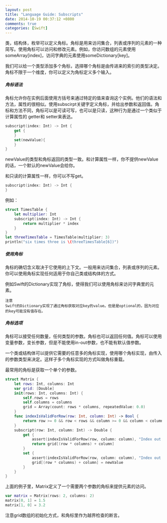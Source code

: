 ```yaml
---
layout: post
title: "Language Guide: Subscripts"
date: 2014-10-19 00:37:12 +0800
comments: true
categories: [Swift]
---
```


类，结构体，枚举可以定义角标。角标是用来访问集合，列表或序列的元素的一种简写。使用角标可以访问和修改元素。例如，你访问数组的元素使用someArray[index]，访问字典的元素使用someDictionary[key]。

我们可以给一个类型添加多个角标，选择哪个角标是由传进来的索引的类型决定。角标不限于一个维度，你可以定义为角标定义多个输入。


<!--more-->

#####   角标语法

角标允许你在实例后面使用方括号来通过特定的值来查询这个实例。他们的语法和方法，属性的很相似。使用subscirpt关键字定义角标，并给出参数和返回值。角标和方法不同，角标可以是可读可写，也可以是只读，这种行为是通过一个类似于计算属性的 getter和 setter来表达。

``` swift
subscript(index: Int) -> Int {
    get {
    }
    set(newValue){
    }
}
```

newValue的类型和角标返回的类型一致。和计算属性一样，你不提供newValue的话，一个默认的newValue会给你。

和只读的计算属性一样，你可以不写get。

``` swift
subscript(index: Int) -> Int {
}
```

例如：

``` swift
struct TimesTable {
    let multiplier: Int
    subscript(index: Int) -> Int {
        return multiplier * index
    }
}
let threeTimesTable = TimesTable(multiplier: 3)
println("six times three is \(threeTimesTable[6])")
```

#####   使用角标

角标的确切含义取决于它使用的上下文。一般用来访问集合，列表或序列的元素。你可以使用角标实现任何适用于你自己类或结构体的方式。

例如Swift的Dictionary实现了角标，使得我们可以使用角标来访问字典里的元素。

    注意
    Swift的Dictionary实现了通过角标获取对应key的value。但是是optional的，因为对应的key可能没有值存在。

#####   角标选项

角标可以接受任何数量，任何类型的参数。角标也可以返回任何值。角标可以使用变量参数，变长参数，但是不能使用in-out参数，也不能有默认值参数。

一个类或结构体可以提供它需要的任意多的角标实现，使用哪个角标实现，由传入的参数类型来决定。这样子多个角标实现的方式叫做角标重载。

最常用的角标是获取一个单个的参数。

``` swift
struct Matrix {
    let rows: Int, columns: Int
    var grid: [Double]
    init(rows: Int, columns: Int) {
        self.rows = rows
        self.columns = columns
        grid = Array(count: rows * columns, repeatedValue: 0.0)
    }
    func indexIsValidForRow(row: Int, column: Int) -> Bool {
        return row >= 0 && row < rows && column >= 0 && column < columns
    }
    subscript(row: Int, column: Int) -> Double {
        get {
            assert(indexIsValidForRow(row, column: column), "Index out of range")
            return grid[(row * columns) + column]
        }
        set {
            assert(indexIsValidForRow(row, column: column), "Index out of range")
            grid[(row * columns) + column] = newValue
        }
    }
}
```

上面的例子里，Matrix定义了一个需要两个参数的角标来提供元素的访问。

``` swift
var matrix = Matrix(rows: 2, columns: 2)
matrix[0, 1] = 1.5
matrix[1, 0] = 3.2
```

注意grid数组的初始化方式，和角标里作为越界检查的断言。






















